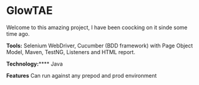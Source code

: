 # GlowTAE

Welcome to this amazing project, I have been coocking  on it sinde some time ago.

**Tools:**
Selenium WebDriver, Cucumber (BDD framework) with Page Object Model, Maven, TestNG, Listeners and HTML report.

**Technology:******
Java

**Features**
Can run against any prepod and prod environment
